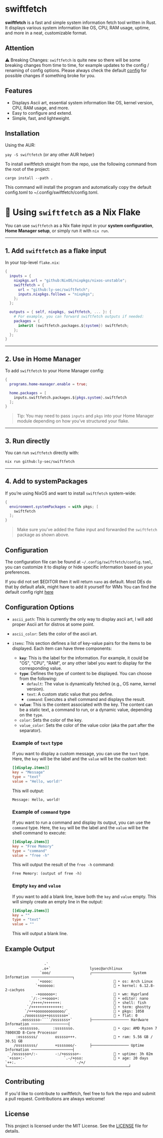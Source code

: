# swiftfetch

**swiftfetch** is a fast and simple system information fetch tool written in Rust. It displays various system information like OS, CPU, RAM usage, uptime, and more in a neat, customizable format.

## Attention

⚠️ Breaking Changes: `swiftfetch` is quite new so there will be some breaking changes from time to time, for example updates to the config / renaming of config options.
Please always check the default [config](/config/config.toml) for possible changes if something broke for you.

## Features

- Displays Ascii art, essential system information like OS, kernel version, CPU, RAM usage, and more.
- Easy to configure and extend.
- Simple, fast, and lightweight.

## Installation

Using the AUR:

`yay -S swiftfetch` (or any other AUR helper)

To install swiftfetch straight from the repo, use the following command from the root of the project:

`cargo install --path .`

This command will install the program and automatically copy the default config.toml to ~/.config/swiftfetch/config.toml.

# 🧊 Using `swiftfetch` as a Nix Flake

You can use `swiftfetch` as a Nix flake input in your **system configuration**, **Home Manager setup**, or simply run it with `nix run`.

---

## 1. Add `swiftfetch` as a flake input

In your top-level `flake.nix`:

```nix
{
  inputs = {
    nixpkgs.url = "github:NixOS/nixpkgs/nixos-unstable";
    swiftfetch = {
      url = "github:ly-sec/swiftfetch";
      inputs.nixpkgs.follows = "nixpkgs";
    };
  };

  outputs = { self, nixpkgs, swiftfetch, ... }: {
    # For example, you can forward swiftfetch outputs if needed:
    packages = {
      inherit (swiftfetch.packages.${system}) swiftfetch;
    };
  };
}
```

---

## 2. Use in Home Manager

To add `swiftfetch` to your Home Manager config:

```nix
{
  programs.home-manager.enable = true;

  home.packages = [
    inputs.swiftfetch.packages.${pkgs.system}.swiftfetch
  ];
}
```

> Tip: You may need to pass `inputs` and `pkgs` into your Home Manager module depending on how you’ve structured your flake.

---

## 3. Run directly

You can run `swiftfetch` directly with:

```sh
nix run github:ly-sec/swiftfetch
```

---

## 4. Add to systemPackages

If you’re using NixOS and want to install `swiftfetch` system-wide:

```nix
{
  environment.systemPackages = with pkgs; [
    swiftfetch
  ];
}
```

> Make sure you’ve added the flake input and forwarded the `swiftfetch` package as shown above.

## Configuration

The configuration file can be found at `~/.config/swiftfetch/config.toml`, you can customize it to display or hide specific information based on your preferences.

If you did not set $EDITOR then it will return `nano` as default. Most DEs do that by default afaik, might have to add it yourself for WMs
You can find the default config right [here](/config/config.toml)

## Configuration Options

- `ascii_path`: This is currently the only way to display ascii art, I will add proper Ascii art for distros at some point.
- `ascii_color`: Sets the color of the ascii art.

- `items`: This section defines a list of key-value pairs for the items to be displayed. Each item can have three components:

  - **`key`**: This is the label for the information. For example, it could be "OS", "CPU", "RAM", or any other label you want to display for the corresponding value.
  - **`type`**: Defines the type of content to be displayed. You can choose from the following:
    - `default`: The value is dynamically fetched (e.g., OS name, kernel version).
    - `text`: A custom static value that you define.
    - `command`: Executes a shell command and displays the result.
  - **`value`**: This is the content associated with the key. The content can be a static text, a command to run, or a dynamic value, depending on the `type`.
  - `color`: Sets the color of the key.
  - `value_color`: Sets the color of the value color (aka the part after the separator).

  ### Example of `text` type

  If you want to display a custom message, you can use the `text` type. Here, the `key` will be the label and the `value` will be the custom text:

  ```toml
  [[display.items]]
  key = "Message"
  type = "text"
  value = "Hello, world!"
  ```

  This will output:

  ```
  Message: Hello, world!
  ```

  ### Example of `command` type

  If you want to run a command and display its output, you can use the `command` type. Here, the `key` will be the label and the `value` will be the shell command to execute:

  ```toml
  [[display.items]]
  key = "Free Memory"
  type = "command"
  value = "free -h"
  ```

  This will output the result of the `free -h` command:

  ```
  Free Memory: (output of free -h)
  ```

  ### Empty `key` and `value`

  If you want to add a blank line, leave both the `key` and `value` empty. This will simply create an empty line in the output:

  ```toml
  [[display.items]]
  key = ""
  type = "text"
  value = ""
  ```

  This will output a blank line.

## Example Output

`````

                  -`
                 .o+`                  lysec@archlinux
                `ooo/                  ┌────────────────── System Information ───────────────────┐
               `+oooo:                            󰣇 ‣ os: Arch Linux
              `+oooooo:                           󰍛 ‣ kernel: 6.12.8-2-cachyos
              -+oooooo+:                           ‣ wm: Hyprland
            `/:-:++oooo+:                          ‣ editor: nano
           `/++++/+++++++:                         ‣ shell: fish
          `/++++++++++++++:                        ‣ term: ghostty
         `/+++ooooooooooooo/`                      ‣ pkgs: 1058
        ./ooosssso++osssssso+`                     ‣ flat: 0
       .oossssso-````/ossssss+`        ├───────────────── Hardware Information ─────────────────┤
      -osssssso.      :ssssssso.                  󰍛 ‣ cpu: AMD Ryzen 7 7800X3D 8-Core Processor
     :osssssss/        osssso+++.                 󰓅 ‣ ram: 5.56 GB / 30.51 GB
    /ossssssss/        +ssssooo/-      ├───────────────── Uptime Information ───────────────────┤
  `/ossssso+/:-        -:/+osssso+-                ‣ uptime: 3h 02m
 `+sso+:-`                 `.-/+oso:               ‣ age: 20 days
`++:.                           `-/+/  └────────────────────────────────────────────────────────┘

`````

## Contributing

If you'd like to contribute to swiftfetch, feel free to fork the repo and submit a pull request. Contributions are always welcome!

## License

This project is licensed under the MIT License. See the [LICENSE](LICENSE) file for details.
